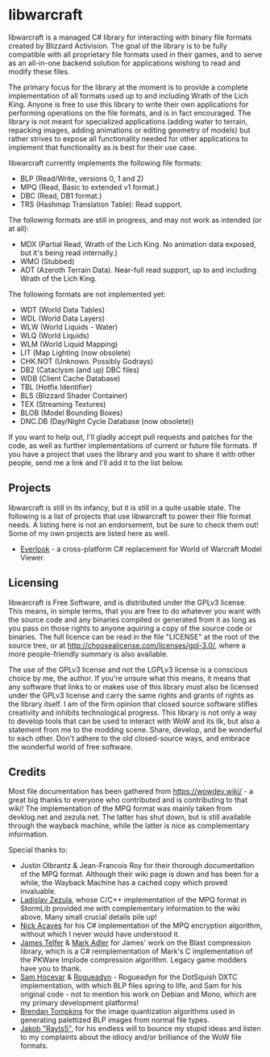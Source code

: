 # libwarcraft

libwarcraft is a managed C# library for interacting with binary file formats created by Blizzard Activision. The goal of the library is to be fully compatible with all proprietary file formats used in their games, and to serve as an all-in-one backend solution for applications wishing to read and modify these files.

The primary focus for the library at the moment is to provide a complete implementation of all formats used up to and including Wrath of the Lich King. Anyone is free to use this library to write their own applications for performing operations on the file formats, and is in fact encouraged. The library is not meant for specialized applications (adding water to terrain, repacking images, adding animations or editing geometry of models) but rather strives to expose all functionality needed for other applications to implement that functionality as is best for their use case.

libwarcraft currently implements the following file formats:
* BLP (Read/Write, versions 0, 1 and 2)
* MPQ (Read, Basic to extended v1 format.)
* DBC (Read, DB1 format.)
* TRS (Hashmap Translation Table): Read support.

The following formats are still in progress, and may not work as intended (or at all):
* MDX (Partial Read, Wrath of the Lich King. No animation data exposed, but it's being read internally.)
* WMO (Stubbed)
* ADT (Azeroth Terrain Data). Near-full read support, up to and including Wrath of the Lich King.

The following formats are not implemented yet:
* WDT (World Data Tables)
* WDL (World Data Layers)
* WLW (World Liquids - Water)
* WLQ (World Liquids)
* WLM (World Liquid Mapping)
* LIT (Map Lighting (now obsolete)
* CHK.NOT (Unknown. Possibly Godrays)
* DB2 (Cataclysm (and up) DBC files)
* WDB (Client Cache Database)
* TBL (Hotfix Identifier)
* BLS (Blizzard Shader Container)
* TEX (Streaming Textures)
* BLOB (Model Bounding Boxes)
* DNC.DB (Day/Night Cycle Database (now obsolete))

If you want to help out, I'll gladly accept pull requests and patches for the code, as well as further implementations of current or future file formats. If you have a project that uses the library and you want to share it with other people, send me a link and I'll add it to the list below.

## Projects
libwarcraft is still in its infancy, but it is still in a quite usable state. The following is a list of projects that use libwarcraft to power their file format needs. A listing here is not an endorsement, but be sure to check them out! Some of my own projects are listed here as well.

* [Everlook](https://github.com/Nihlus/Everlook) - a cross-platform C# replacement for World of Warcraft Model Viewer.

## Licensing

libwarcraft is Free Software, and is distributed under the GPLv3 license. This means, in simple terms, that you are free to do whatever you want with the source code and any binaries compiled or generated from it as long as you pass on those rights to anyone aquiring a copy of the source code or binaries. The full licence can be read in the file "LICENSE" at the root of the source tree, or at http://choosealicense.com/licenses/gpl-3.0/, where a more people-friendly summary is also available.

The use of the GPLv3 license and not the LGPLv3 license is a conscious choice by me, the author. If you're unsure what this means, it means that any software that links to or makes use of this library must also be licensed under the GPLv3 license and carry the same rights and grants of rights as the library itself. I am of the firm opinion that closed source software stifles creativity and inhibits technological progress. This library is  not only a way to develop tools that can be used to interact with WoW and its ilk, but also a statement from me to the modding scene. Share, develop, and be wonderful to each other. Don't adhere to the old closed-source ways, and embrace the wonderful world of free software.

## Credits
Most file documentation has been gathered from https://wowdev.wiki/ - a great big thanks to everyone who contributed and is contributing to that wiki! The implementation of the MPQ format was mainly taken from devklog.net and zezula.net. The latter has shut down, but is still available through the wayback machine, while the latter is nice as complementary information.

Special thanks to:
* Justin Olbrantz & Jean-Francois Roy for their thorough documentation of the MPQ format. Although their wiki page is down and has been for a while, the Wayback Machine has a cached copy which proved invaluable.
* [Ladislav Zezula](http://www.zezula.net/), whose C/C++ implementation of the MPQ format in StormLib provided me with complementary information to the wiki above. Many small crucial details pile up!
* [Nick Acaves](https://github.com/nickaceves/) for his C# implementation of the MPQ encryption algorithm, without which I never would have understood it.
* [James Telfer](https://github.com/jamestelfer/) & [Mark Adler](https://github.com/madler/) for James' work on the Blast compression library, which is a C# reimplementation of Mark's C implementation of the PKWare Implode compression algorithm. Legacy game modders have you to thank.
* [Sam Hocevar](http://sam.zoy.org/) & [Rogueadyn](https://github.com/Rogueadyn/) - Rogueadyn for the DotSquish DXTC implementation, with which BLP files spring to life, and Sam for his original code - not to mention his work on Debian and Mono, which are my primary development platforms!
* [Brendan Tompkins](http://codebetter.com/brendantompkins/) for the image quantization algorithms used in generating palettized BLP images from normal file types.
* [Jakob "Rayts5"](https://github.com/rayts5), for his endless will to bounce my stupid ideas and listen to my complaints about the idiocy and/or brilliance of the WoW file formats.
